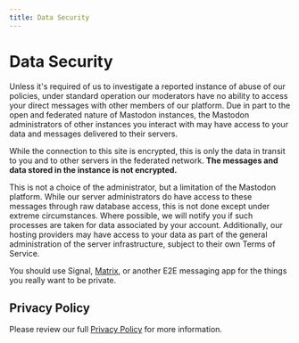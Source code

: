 ```yaml
---
title: Data Security
---
```


# Data Security

Unless it's required of us to investigate a reported instance of abuse of our policies, under standard operation our moderators have no ability to access your direct messages with other members of our platform. Due in part to the open and federated nature of Mastodon instances, the Mastodon administrators of other instances you interact with may have access to your data and messages delivered to their servers.

While the connection to this site is encrypted, this is only the data in transit to you and to other servers in the federated network.
**The messages and data stored in the instance is not encrypted.**

This is not a choice of the administrator, but a limitation of the Mastodon platform.
While our server administrators do have access to these messages through raw database access, this is not done  except under extreme circumstances.
Where possible, we will notify you if such processes are taken for data associated by your account.
Additionally, our hosting providers may have access to your data as part of the general administration of the server infrastructure, subject to their own Terms of Service.

You should use Signal, [Matrix](/matrix), or another E2E messaging app for the things you really want to be private.

## Privacy Policy

Please review our full [Privacy Policy](/tos) for more information.
